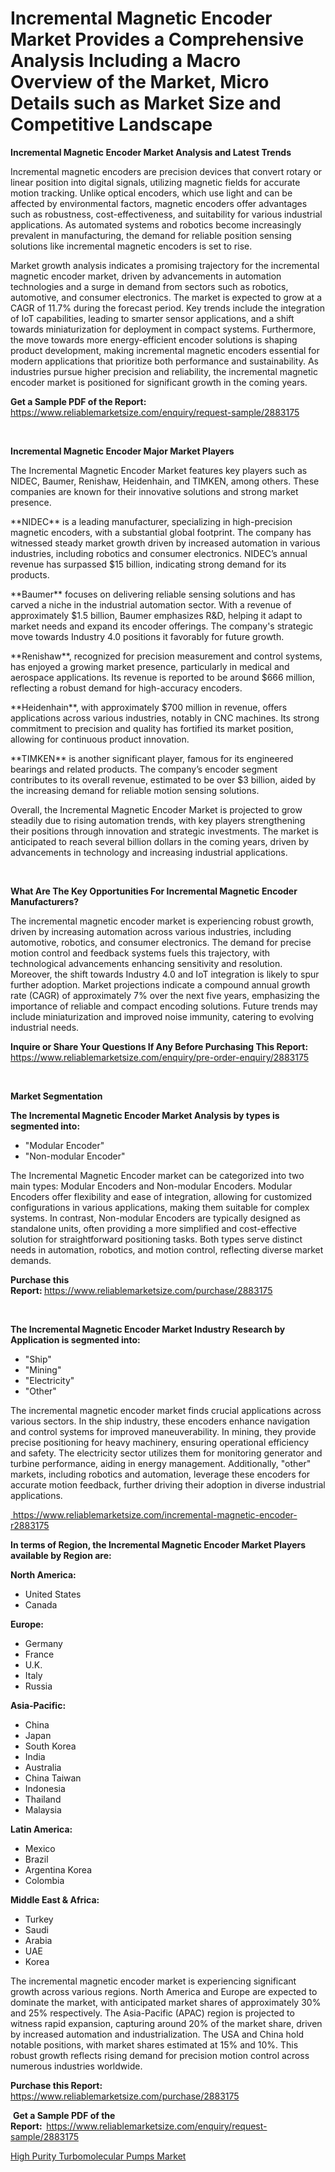 <p><h1>Incremental Magnetic Encoder Market Provides a Comprehensive Analysis Including a Macro Overview of the Market, Micro Details such as Market Size and Competitive Landscape</h1></p><p><strong>Incremental Magnetic Encoder Market Analysis and Latest Trends</strong></p>
<p><p>Incremental magnetic encoders are precision devices that convert rotary or linear position into digital signals, utilizing magnetic fields for accurate motion tracking. Unlike optical encoders, which use light and can be affected by environmental factors, magnetic encoders offer advantages such as robustness, cost-effectiveness, and suitability for various industrial applications. As automated systems and robotics become increasingly prevalent in manufacturing, the demand for reliable position sensing solutions like incremental magnetic encoders is set to rise.</p><p>Market growth analysis indicates a promising trajectory for the incremental magnetic encoder market, driven by advancements in automation technologies and a surge in demand from sectors such as robotics, automotive, and consumer electronics. The market is expected to grow at a CAGR of 11.7% during the forecast period. Key trends include the integration of IoT capabilities, leading to smarter sensor applications, and a shift towards miniaturization for deployment in compact systems. Furthermore, the move towards more energy-efficient encoder solutions is shaping product development, making incremental magnetic encoders essential for modern applications that prioritize both performance and sustainability. As industries pursue higher precision and reliability, the incremental magnetic encoder market is positioned for significant growth in the coming years.</p></p>
<p><strong>Get a Sample PDF of the Report:&nbsp;</strong> <a href="https://www.reliablemarketsize.com/enquiry/request-sample/2883175?utm_campaign=2625&utm_medium=2&utm_source=Github&utm_content=ia&utm_term=13032025&utm_id=incremental-magnetic-encoder">https://www.reliablemarketsize.com/enquiry/request-sample/2883175</a></p>
<p>&nbsp;</p>
<p><strong>Incremental Magnetic Encoder Major Market Players</strong></p>
<p><p>The Incremental Magnetic Encoder Market features key players such as NIDEC, Baumer, Renishaw, Heidenhain, and TIMKEN, among others. These companies are known for their innovative solutions and strong market presence.</p><p>**NIDEC** is a leading manufacturer, specializing in high-precision magnetic encoders, with a substantial global footprint. The company has witnessed steady market growth driven by increased automation in various industries, including robotics and consumer electronics. NIDEC’s annual revenue has surpassed $15 billion, indicating strong demand for its products.</p><p>**Baumer** focuses on delivering reliable sensing solutions and has carved a niche in the industrial automation sector. With a revenue of approximately $1.5 billion, Baumer emphasizes R&D, helping it adapt to market needs and expand its encoder offerings. The company's strategic move towards Industry 4.0 positions it favorably for future growth.</p><p>**Renishaw**, recognized for precision measurement and control systems, has enjoyed a growing market presence, particularly in medical and aerospace applications. Its revenue is reported to be around $666 million, reflecting a robust demand for high-accuracy encoders.</p><p>**Heidenhain**, with approximately $700 million in revenue, offers applications across various industries, notably in CNC machines. Its strong commitment to precision and quality has fortified its market position, allowing for continuous product innovation.</p><p>**TIMKEN** is another significant player, famous for its engineered bearings and related products. The company’s encoder segment contributes to its overall revenue, estimated to be over $3 billion, aided by the increasing demand for reliable motion sensing solutions.</p><p>Overall, the Incremental Magnetic Encoder Market is projected to grow steadily due to rising automation trends, with key players strengthening their positions through innovation and strategic investments. The market is anticipated to reach several billion dollars in the coming years, driven by advancements in technology and increasing industrial applications.</p></p>
<p>&nbsp;</p>
<p><strong>What Are The Key Opportunities For Incremental Magnetic Encoder Manufacturers?</strong></p>
<p><p>The incremental magnetic encoder market is experiencing robust growth, driven by increasing automation across various industries, including automotive, robotics, and consumer electronics. The demand for precise motion control and feedback systems fuels this trajectory, with technological advancements enhancing sensitivity and resolution. Moreover, the shift towards Industry 4.0 and IoT integration is likely to spur further adoption. Market projections indicate a compound annual growth rate (CAGR) of approximately 7% over the next five years, emphasizing the importance of reliable and compact encoding solutions. Future trends may include miniaturization and improved noise immunity, catering to evolving industrial needs.</p></p>
<p><strong>Inquire or Share Your Questions If Any Before Purchasing This Report:</strong> <a href="https://www.reliablemarketsize.com/enquiry/pre-order-enquiry/2883175?utm_campaign=2625&utm_medium=2&utm_source=Github&utm_content=ia&utm_term=13032025&utm_id=incremental-magnetic-encoder">https://www.reliablemarketsize.com/enquiry/pre-order-enquiry/2883175</a></p>
<p>&nbsp;</p>
<p><strong>Market Segmentation</strong></p>
<p><strong>The Incremental Magnetic Encoder Market Analysis by types is segmented into:</strong></p>
<p><ul><li>"Modular Encoder"</li><li>"Non-modular Encoder"</li></ul></p>
<p><p>The Incremental Magnetic Encoder market can be categorized into two main types: Modular Encoders and Non-modular Encoders. Modular Encoders offer flexibility and ease of integration, allowing for customized configurations in various applications, making them suitable for complex systems. In contrast, Non-modular Encoders are typically designed as standalone units, often providing a more simplified and cost-effective solution for straightforward positioning tasks. Both types serve distinct needs in automation, robotics, and motion control, reflecting diverse market demands.</p></p>
<p><strong>Purchase this Report:&nbsp;</strong><a href="https://www.reliablemarketsize.com/purchase/2883175?utm_campaign=2625&utm_medium=2&utm_source=Github&utm_content=ia&utm_term=13032025&utm_id=incremental-magnetic-encoder">https://www.reliablemarketsize.com/purchase/2883175</a></p>
<p>&nbsp;</p>
<p><strong>The Incremental Magnetic Encoder Market Industry Research by Application is segmented into:</strong></p>
<p><ul><li>"Ship"</li><li>"Mining"</li><li>"Electricity"</li><li>"Other"</li></ul></p>
<p><p>The incremental magnetic encoder market finds crucial applications across various sectors. In the ship industry, these encoders enhance navigation and control systems for improved maneuverability. In mining, they provide precise positioning for heavy machinery, ensuring operational efficiency and safety. The electricity sector utilizes them for monitoring generator and turbine performance, aiding in energy management. Additionally, "other" markets, including robotics and automation, leverage these encoders for accurate motion feedback, further driving their adoption in diverse industrial applications.</p></p>
<p><a href="https://www.reliablemarketsize.com/incremental-magnetic-encoder-r2883175?utm_campaign=2625&utm_medium=2&utm_source=Github&utm_content=ia&utm_term=13032025&utm_id=incremental-magnetic-encoder">&nbsp;https://www.reliablemarketsize.com/incremental-magnetic-encoder-r2883175</a></p>
<p><strong>In terms of Region, the Incremental Magnetic Encoder Market Players available by Region are:</strong></p>
<p>
    <p> <strong> North America: </strong>
        <ul>
            <li>United States</li>
            <li>Canada</li>
        </ul>
        </p> 
    <p> <strong> Europe: </strong>
        <ul>
            <li>Germany</li>
            <li>France</li>
            <li>U.K.</li>
            <li>Italy</li>
            <li>Russia</li>
        </ul>
        </p> 
    <p> <strong> Asia-Pacific: </strong>
        <ul>
            <li>China</li>
            <li>Japan</li>
            <li>South Korea</li>
            <li>India</li>
            <li>Australia</li>
            <li>China Taiwan</li>
            <li>Indonesia</li>
            <li>Thailand</li>
            <li>Malaysia</li>
        </ul>
        </p> 
    <p> <strong> Latin America: </strong>
        <ul>
            <li>Mexico</li>
            <li>Brazil</li>
            <li>Argentina Korea</li>
            <li>Colombia</li>
        </ul>
        </p> 
    <p> <strong> Middle East & Africa: </strong>
        <ul>
            <li>Turkey</li>
            <li>Saudi</li>
            <li>Arabia</li>
            <li>UAE</li>
            <li>Korea</li>
        </ul>
    </p>
    </p>
<p><p>The incremental magnetic encoder market is experiencing significant growth across various regions. North America and Europe are expected to dominate the market, with anticipated market shares of approximately 30% and 25% respectively. The Asia-Pacific (APAC) region is projected to witness rapid expansion, capturing around 20% of the market share, driven by increased automation and industrialization. The USA and China hold notable positions, with market shares estimated at 15% and 10%. This robust growth reflects rising demand for precision motion control across numerous industries worldwide.</p></p>
<p><strong>Purchase this Report: </strong><a href="https://www.reliablemarketsize.com/purchase/2883175?utm_campaign=2625&utm_medium=2&utm_source=Github&utm_content=ia&utm_term=13032025&utm_id=incremental-magnetic-encoder">https://www.reliablemarketsize.com/purchase/2883175</a></p>
<p>&nbsp;<strong>Get a Sample PDF of the Report:&nbsp;&nbsp;</strong><a href="https://www.reliablemarketsize.com/enquiry/request-sample/2883175?utm_campaign=2625&utm_medium=2&utm_source=Github&utm_content=ia&utm_term=13032025&utm_id=incremental-magnetic-encoder">https://www.reliablemarketsize.com/enquiry/request-sample/2883175</a></p>
<p><strong></strong></p>
<p><p><a href="https://github.com/pearlinewhite4692/Market-Research-Report-List-1/blob/main/high-purity-turbomolecular-pumps-market.md?utm_campaign=2625&utm_medium=2&utm_source=Github&utm_content=ia&utm_term=13032025&utm_id=incremental-magnetic-encoder">High Purity Turbomolecular Pumps Market</a></p></p>